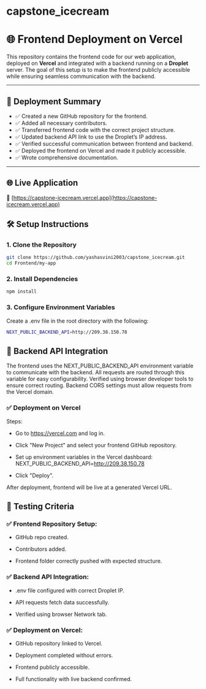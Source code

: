 # capstone_icecream

# 🌐 Frontend Deployment on Vercel

This repository contains the frontend code for our web application, deployed on **Vercel** and integrated with a backend running on a **Droplet** server. The goal of this setup is to make the frontend publicly accessible while ensuring seamless communication with the backend.

---

## 🚀 Deployment Summary

- ✅ Created a new GitHub repository for the frontend.
- ✅ Added all necessary contributors.
- ✅ Transferred frontend code with the correct project structure.
- ✅ Updated backend API link to use the Droplet’s IP address.
- ✅ Verified successful communication between frontend and backend.
- ✅ Deployed the frontend on Vercel and made it publicly accessible.
- ✅ Wrote comprehensive documentation.

---

## 🌐 Live Application

🔗 [https://capstone-icecream.vercel.app](https://capstone-icecream.vercel.app)


## 🛠️ Setup Instructions

### 1. Clone the Repository

```bash
git clone https://github.com/yashasvini2003/capstone_icecream.git
cd Frontend/my-app
```

### 2. Install Dependencies
```bash
npm install
```

### 3. Configure Environment Variables
Create a .env file in the root directory with the following:
```bash
NEXT_PUBLIC_BACKEND_API=http://209.38.150.78
```

## 🔌 Backend API Integration
The frontend uses the NEXT_PUBLIC_BACKEND_API environment variable to communicate with the backend. All requests are routed through this variable for easy configurability. Verified using browser developer tools to ensure correct routing. Backend CORS settings must allow requests from the Vercel domain.

### ✅ Deployment on Vercel
Steps:

- Go to https://vercel.com and log in.

- Click "New Project" and select your frontend GitHub repository.

- Set up environment variables in the Vercel dashboard: NEXT_PUBLIC_BACKEND_API=http://209.38.150.78

- Click "Deploy".

After deployment, frontend will be live at a generated Vercel URL.

## 🧪 Testing Criteria

### ✅ Frontend Repository Setup:

- GitHub repo created.

- Contributors added.

- Frontend folder correctly pushed with expected structure.

### ✅ Backend API Integration:

- .env file configured with correct Droplet IP.

- API requests fetch data successfully.

- Verified using browser Network tab.

### ✅ Deployment on Vercel:

- GitHub repository linked to Vercel.

- Deployment completed without errors.

- Frontend publicly accessible.

- Full functionality with live backend confirmed.
